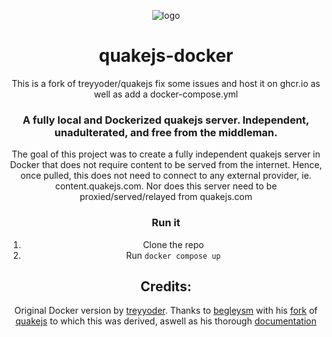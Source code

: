  <div align="center">
    
![logo](https://github.com/treyyoder/quakejs-docker/blob/master/quakejs-docker.png?raw=true)
# quakejs-docker

This is a fork of treyyoder/quakejs fix some issues and host it on ghcr.io as well as add a docker-compose.yml

### A fully local and Dockerized quakejs server. Independent, unadulterated, and free from the middleman.

The goal of this project was to create a fully independent quakejs server in Docker that does not require content to be served from the internet.
Hence, once pulled, this does not need to connect to any external provider, ie. content.quakejs.com. Nor does this server need to be proxied/served/relayed from quakejs.com

### Run it

1. Clone the repo
2. Run `docker compose up`

## Credits:

Original Docker version by [treyyoder](https://github.com/treyyoder/quakejs-docker).
Thanks to [begleysm](https://github.com/begleysm) with his [fork](https://github.com/begleysm/quakejs) of [quakejs](https://github.com/inolen/quakejs) to which this was derived, aswell as his thorough [documentation](https://steamforge.net/wiki/index.php/How_to_setup_a_local_QuakeJS_server_under_Debian_9_or_Debian_10)
